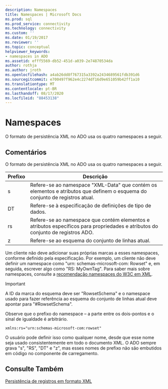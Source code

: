 ```yaml
---
description: Namespaces
title: Namespaces | Microsoft Docs
ms.prod: sql
ms.prod_service: connectivity
ms.technology: connectivity
ms.custom: ''
ms.date: 01/19/2017
ms.reviewer: ''
ms.topic: conceptual
helpviewer_keywords:
- namespaces in ADO
ms.assetid: efff5569-db52-451d-a039-2e74870534da
author: rothja
ms.author: jroth
ms.openlocfilehash: a4ab26dd8f767315a3392a2434689561fdb391d6
ms.sourcegitcommit: e700497f962e4c2274df16d9e651059b42ff1a10
ms.translationtype: MT
ms.contentlocale: pt-BR
ms.lasthandoff: 08/17/2020
ms.locfileid: "88453138"
---
```

# <a name="namespaces"></a>Namespaces
O formato de persistência XML no ADO usa os quatro namespaces a seguir.  
  
## <a name="remarks"></a>Comentários  
 O formato de persistência XML no ADO usa os quatro namespaces a seguir.  
  
|Prefixo|Descrição|  
|------------|-----------------|  
|s|Refere-se ao namespace "XML-Data" que contém os elementos e atributos que definem o esquema do conjunto de registros atual.|  
|DT|Refere-se à especificação de definições de tipo de dados.|  
|rs|Refere-se ao namespace que contém elementos e atributos específicos para propriedades e atributos do conjunto de registros ADO.|  
|z|Refere-se ao esquema do conjunto de linhas atual.|  
  
 Um cliente não deve adicionar suas próprias marcas a esses namespaces, conforme definido pela especificação. Por exemplo, um cliente não deve definir um namespace como "urn: schemas-microsoft-com: Rowset" e, em seguida, escrever algo como "RS: MyOwnTag". Para saber mais sobre namespaces, consulte a [recomendação namespaces do W3C em XML](http://www.w3.org/TR/REC-xml-names/).  
  
> [!IMPORTANT]
>  A ID da marca do esquema deve ser "RowsetSchema" e o namespace usado para fazer referência ao esquema do conjunto de linhas atual deve apontar para "#RowsetSchema".  
  
 Observe que o prefixo do namespace – a parte entre os dois-pontos e o sinal de igualdade é arbitrário.  
  
```  
xmlns:rs="urn:schemas-microsoft-com:rowset"  
```  
  
 O usuário pode definir isso como qualquer nome, desde que esse nome seja usado consistentemente em todo o documento XML. O ADO sempre grava "s", "RS", "DT" e "z", mas esses nomes de prefixo não são embutidos em código no componente de carregamento.  
  
## <a name="see-also"></a>Consulte Também  
 [Persistência de registros em formato XML](../../../ado/guide/data/persisting-records-in-xml-format.md)
